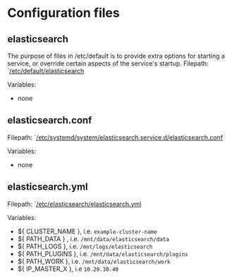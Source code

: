 # Configuration files

## elasticsearch
The purpose of files in /etc/default is to provide extra options for starting a service, or override certain aspects of the service's startup.
Filepath: `[/etc/default/elasticsearch](elasticsearch)

Variables:
- none

## elasticsearch.conf

Filepath: `[/etc/systemd/system/elasticsearch.service.d/elasticsearch.conf](elasticsearch.conf)

Variables:
- none


## elasticsearch.yml
 
Filepath: `[/etc/elasticsearch/elasticsearch.yml](single/elasticsearch.yaml)

Variables:

- ${ CLUSTER_NAME }, i.e. `example-cluster-name`
- ${ PATH_DATA } , i.e. `/mnt/data/elasticsearch/data`
- ${ PATH_LOGS }, i.e. `/mnt/logs/elasticsearch`
- ${ PATH_PLUGINS }, i.e. `/mnt/data/elasticsearch/plugins`
- ${ PATH_WORK }, i.e. `/mnt/data/elasticsearch/work`
- ${ IP_MASTER_X }, i.e `10.20.30.40`
